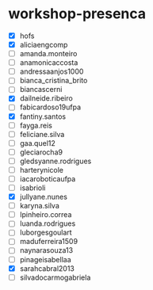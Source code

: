 # workshop-presenca

- [x] hofs
- [x] aliciaengcomp
- [ ] amanda.monteiro
- [ ] anamonicaccosta
- [ ] andressaanjos1000
- [ ] bianca_cristina_brito
- [ ] biancascerni
- [x] dailneide.ribeiro
- [ ] fabicardoso19ufpa
- [x] fantiny.santos
- [ ] fayga.reis
- [ ] feliciane.silva
- [ ] gaa.quel12
- [ ] gleciarocha9
- [ ] gledsyanne.rodrigues
- [ ] harterynicole
- [ ] iacaroboticaufpa
- [ ] isabrioli
- [x] jullyane.nunes
- [ ] karyna.silva
- [ ] lpinheiro.correa
- [ ] luanda.rodrigues
- [ ] luborgesgoulart
- [ ] maduferreira1509
- [ ] naynarasouza13
- [ ] pinageisabellaa
- [x] sarahcabral2013
- [ ] silvadocarmogabriela